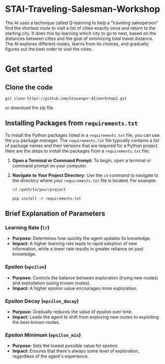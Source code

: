 # STAI-Traveling-Salesman-Workshop

The AI uses a technique called Q-learning to help a "traveling salesperson" find the shortest route to visit a list of cities exactly once and return to the starting city. It does this by learning which city to go to next, based on the distances between cities and the goal of minimizing total travel distance. The AI explores different routes, learns from its choices, and gradually figures out the best order to visit the cities.

# Get started

## Clone the code

```
git clone https://github.com/Stavanger-AI/workshop1.git
```

or download the zip file

## Installing Packages from `requirements.txt`

To install the Python packages listed in a `requirements.txt` file, you can use the `pip` package manager. The `requirements.txt` file typically contains a list of package names and their versions that are required for a Python project. Here are the steps to install the packages from a `requirements.txt` file:

1.  **Open a Terminal or Command Prompt**: To begin, open a terminal or command prompt on your computer.

2.  **Navigate to Your Project Directory**: Use the `cd` command to navigate to the directory where your `requirements.txt` file is located. For example:

    ```bash
    cd /path/to/your/project
    ```

    ```
    pip install -r requirements.txt
    ```

## Brief Explanation of Parameters

### Learning Rate (`lr`)

- **Purpose:** Determines how quickly the agent updates its knowledge.
- **Impact:** A higher learning rate leads to rapid adoption of new information, while a lower rate results in greater reliance on past knowledge.

### Epsilon (`epsilon`)

- **Purpose:** Controls the balance between exploration (trying new routes) and exploitation (using known routes).
- **Impact:** A higher epsilon value encourages more exploration.

### Epsilon Decay (`epsilon_decay`)

- **Purpose:** Gradually reduces the value of epsilon over time.
- **Impact:** Leads the agent to shift from exploring new routes to exploiting the best-known routes.

### Epsilon Minimum (`epsilon_min`)

- **Purpose:** Sets the lowest possible value for epsilon.
- **Impact:** Ensures that there's always some level of exploration, regardless of the agent's experience.
